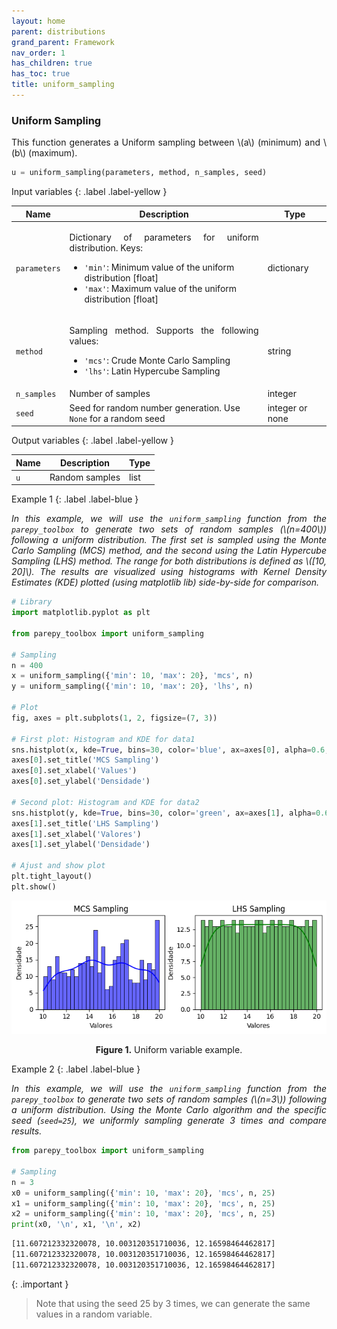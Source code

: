 ```yaml
---
layout: home
parent: distributions
grand_parent: Framework
nav_order: 1
has_children: true
has_toc: true
title: uniform_sampling
---
```


<!--Don't delete ths script-->
<script src = "https://polyfill.io/v3/polyfill.min.js?features=es6"></script>
<script id = "MathJax-script" async src="https://cdn.jsdelivr.net/npm/mathjax@3/es5/tex-mml-chtml.js"></script>
<!--Don't delete ths script-->

<h3>Uniform Sampling</h3>

<p align="justify">
    This function generates a Uniform sampling between \(a\) (minimum) and \(b\) (maximum).
</p>

```python
u = uniform_sampling(parameters, method, n_samples, seed)
```

Input variables
{: .label .label-yellow }

<table style="width:100%">
    <thead>
      <tr>
        <th>Name</th>
        <th>Description</th>
        <th>Type</th>
      </tr>
    </thead>
    <tr>
        <td><code>parameters</code></td>
        <td>
            <p align="justify">
            Dictionary of parameters for uniform distribution. Keys:
            <ul>
                <li><code>'min'</code>: Minimum value of the uniform distribution [float]</li>
                <li><code>'max'</code>: Maximum value of the uniform distribution [float]</li>
            </ul>
            </p>
        </td>
        <td>dictionary</td>
    </tr>
    <tr>
        <td><code>method</code></td>
        <td>
            <p align="justify">Sampling method. Supports the following values:
            <ul>
                <li><code>'mcs'</code>: Crude Monte Carlo Sampling</li>
                <li><code>'lhs'</code>: Latin Hypercube Sampling</li>
            </ul>
            </p>
        </td>
        <td>string</td>
    </tr>
    <tr>
        <td><code>n_samples</code></td>
        <td>Number of samples</td>
        <td>integer</td>
    </tr>
    <tr>
        <td><code>seed</code></td>
        <td>Seed for random number generation. Use <code>None</code> for a random seed</td>
        <td>integer or none</td>
    </tr>
</table>

Output variables
{: .label .label-yellow }

<table style="width:100%">
   <thead>
     <tr>
       <th>Name</th>
       <th>Description</th>
       <th>Type</th>
     </tr>
   </thead>
   <tr>
       <td><code>u</code></td>
       <td>Random samples</td>
       <td>list</td>
   </tr>
</table>

Example 1
{: .label .label-blue }

<p align="justify">
    <i>
        In this example, we will use the <code>uniform_sampling</code> function from the <code>parepy_toolbox</code> to generate two sets of random samples (\(n=400\)) following a uniform distribution. The first set is sampled using the Monte Carlo Sampling (MCS) method, and the second using the Latin Hypercube Sampling (LHS) method. The range for both distributions is defined as \([10, 20]\). The results are visualized using histograms with Kernel Density Estimates (KDE) plotted (using matplotlib lib) side-by-side for comparison.
    </i>
</p>

```python
# Library
import matplotlib.pyplot as plt

from parepy_toolbox import uniform_sampling

# Sampling
n = 400
x = uniform_sampling({'min': 10, 'max': 20}, 'mcs', n)
y = uniform_sampling({'min': 10, 'max': 20}, 'lhs', n)

# Plot
fig, axes = plt.subplots(1, 2, figsize=(7, 3))

# First plot: Histogram and KDE for data1
sns.histplot(x, kde=True, bins=30, color='blue', ax=axes[0], alpha=0.6, edgecolor='black')
axes[0].set_title('MCS Sampling')
axes[0].set_xlabel('Values')
axes[0].set_ylabel('Densidade')

# Second plot: Histogram and KDE for data2
sns.histplot(y, kde=True, bins=30, color='green', ax=axes[1], alpha=0.6, edgecolor='black')
axes[1].set_title('LHS Sampling')
axes[1].set_xlabel('Valores')
axes[1].set_ylabel('Densidade')

# Ajust and show plot
plt.tight_layout()
plt.show()
```

<center>
    <img src="assets/images/uniform_sampling_figure_1.png" height="auto">
    <p align="center"><b>Figure 1.</b> Uniform variable example.</p>
</center>

Example 2
{: .label .label-blue }

<p align="justify">
    <i>
    In this example, we will use the <code>uniform_sampling</code> function from the <code>parepy_toolbox</code> to generate two sets of random samples (\(n=3\)) following a uniform distribution. Using the Monte Carlo algorithm and the specific seed (<code>seed=25</code>), we uniformly sampling generate 3 times and compare results.
    </i>
</p>

```python
from parepy_toolbox import uniform_sampling

# Sampling
n = 3
x0 = uniform_sampling({'min': 10, 'max': 20}, 'mcs', n, 25)
x1 = uniform_sampling({'min': 10, 'max': 20}, 'mcs', n, 25)
x2 = uniform_sampling({'min': 10, 'max': 20}, 'mcs', n, 25)
print(x0, '\n', x1, '\n', x2)
```

```bash
[11.607212332320078, 10.003120351710036, 12.16598464462817] 
[11.607212332320078, 10.003120351710036, 12.16598464462817] 
[11.607212332320078, 10.003120351710036, 12.16598464462817]
```

{: .important }
> Note that using the seed 25 by 3 times, we can generate the same values in a random variable.
